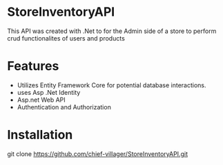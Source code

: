 # StoreInventoryAPI
This API was created with .Net to for the  Admin side of a store to  perform crud functionalites of users and products

# Features 
- Utilizes Entity Framework Core for potential database interactions.
- uses Asp .Net Identity
- Asp.net Web API
- Authentication and Authorization



# Installation
git clone https://github.com/chief-villager/StoreInventoryAPI.git
